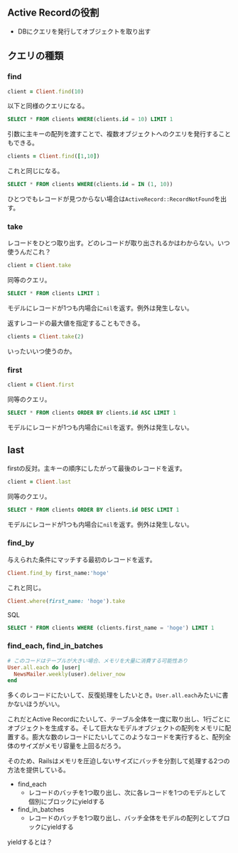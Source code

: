 ## Active Recordの役割
- DBにクエリを発行してオブジェクトを取り出す

## クエリの種類

### find

```ruby
client = Client.find(10)
```

以下と同様のクエリになる。

```sql
SELECT * FROM clients WHERE(clients.id = 10) LIMIT 1
```

引数に主キーの配列を渡すことで、複数オブジェクトへのクエリを発行することもできる。

```ruby
clients = Client.find([1,10])
```

これと同じになる。

```sql
SELECT * FROM clients WHERE(clients.id = IN (1, 10))
```

ひとつでもレコードが見つからない場合は`ActiveRecord::RecordNotFound`を出す。

### take

レコードをひとつ取り出す。どのレコードが取り出されるかはわからない。いつ使うんだこれ？

```ruby
client = Client.take
```

同等のクエリ。

```sql
SELECT * FROM clients LIMIT 1
```

モデルにレコードが1つも内場合に`nil`を返す。例外は発生しない。

返すレコードの最大値を指定することもできる。

```ruby
clients = Client.take(2)
```

いったいいつ使うのか。

### first

```ruby
client = Client.first
```

同等のクエリ。

```sql
SELECT * FROM clients ORDER BY clients.id ASC LIMIT 1
```

モデルにレコードが1つも内場合に`nil`を返す。例外は発生しない。

## last

firstの反対。主キーの順序にしたがって最後のレコードを返す。

```ruby
client = Client.last
```

同等のクエリ。

```sql
SELECT * FROM clients ORDER BY clients.id DESC LIMIT 1
```

モデルにレコードが1つも内場合に`nil`を返す。例外は発生しない。

### find_by

与えられた条件にマッチする最初のレコードを返す。

```ruby
Client.find_by first_name:'hoge'
```

これと同じ。

```ruby
Client.where(first_name: 'hoge').take
```

SQL

```sql
SELECT * FROM clients WHERE (clients.first_name = 'hoge') LIMIT 1
```

### find_each, find_in_batches

```ruby
# このコードはテーブルが大きい場合、メモリを大量に消費する可能性あり
User.all.each do |user|
  NewsMailer.weekly(user).deliver_now
end
```

多くのレコードにたいして、反復処理をしたいとき。`User.all.each`みたいに書かないほうがいい。

これだとActive Recordにたいして、テーブル全体を一度に取り出し、1行ごとにオブジェクトを生成する。そして巨大なモデルオブジェクトの配列をメモリに配置する。膨大な数のレコードにたいしてこのようなコードを実行すると、配列全体のサイズがメモリ容量を上回るだろう。

そのため、Railsはメモリを圧迫しないサイズにバッチを分割して処理する2つの方法を提供している。

- find_each
  - レコードのバッチを1つ取り出し、次に各レコードを1つのモデルとして個別にブロックにyieldする
- find_in_batches
  - レコードのバッチを1つ取り出し、バッチ全体をモデルの配列としてブロックにyieldする

yieldするとは？


